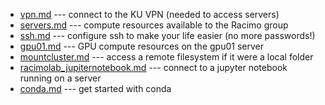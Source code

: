 * [vpn.md](vpn.md) --- connect to the KU VPN (needed to access servers)
* [servers.md](servers.md) --- compute resources available to the Racimo group
* [ssh.md](ssh.md) --- configure ssh to make your life easier (no more passwords!)
* [gpu01.md](gpu01.md) --- GPU compute resources on the gpu01 server
* [mountcluster.md](mountcluster.md) --- access a remote filesystem if it were a local folder
* [racimolab_jupiternotebook.md](racimolab_jupiternotebook.md) --- connect to a jupyter notebook running on a server
* [conda.md](conda.md) --- get started with conda
